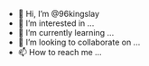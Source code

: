 - 👋 Hi, I’m @96kingslay
- 👀 I’m interested in ...
- 🌱 I’m currently learning ...
- 💞️ I’m looking to collaborate on ...
- 📫 How to reach me ...

<!---
96kingslay/96kingslay is a ✨ special ✨ repository because its `README.md` (this file) appears on your GitHub profile.
can click the Preview link to take a look at your changes.
--->
